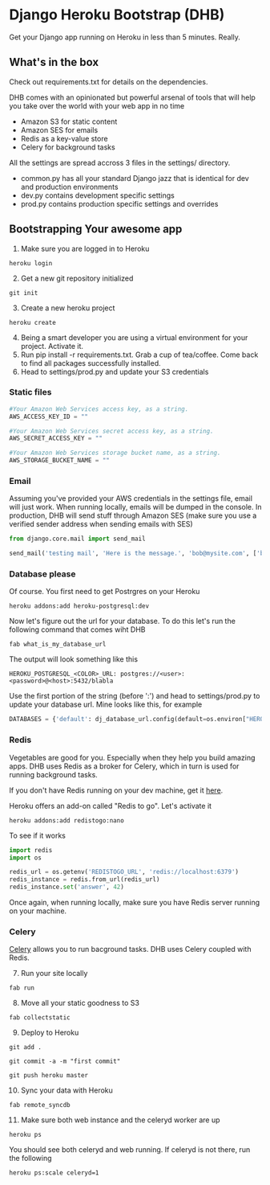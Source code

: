 # Django Heroku Bootstrap (DHB)

Get your Django app running on Heroku in less than 5 minutes. Really.

## What's in the box

Check out requirements.txt for details on the dependencies. 

DHB comes with an opinionated but powerful arsenal of tools that will help you take over the
world with your web app in no time 

* Amazon S3 for static content
* Amazon SES for emails
* Redis as a key-value store
* Celery for background tasks

All the settings are spread accross 3 files in the settings/ directory. 
* common.py has all your standard Django jazz that is identical for dev and production environments
* dev.py contains development specific settings 
* prod.py contains production specific settings and overrides

## Bootstrapping Your awesome app

1. Make sure you are logged in to Heroku
```
heroku login
```
2. Get a new git repository initialized
```
git init
```   
3. Create a new heroku project
```
heroku create
```
4. Being a smart developer you are using a virtual environment for your project. Activate it.
5. Run pip install -r requirements.txt. Grab a cup of tea/coffee. Come back to find all packages successfully installed.
6. Head to settings/prod.py and update your S3 credentials

### Static files

```python
#Your Amazon Web Services access key, as a string.
AWS_ACCESS_KEY_ID = ""

#Your Amazon Web Services secret access key, as a string.
AWS_SECRET_ACCESS_KEY = ""

#Your Amazon Web Services storage bucket name, as a string.
AWS_STORAGE_BUCKET_NAME = ""
```   

### Email

Assuming you've provided your AWS credentials in the settings file, email will just work. When running locally, emails will be dumped in the console. In production, DHB will send stuff through Amazon SES (make sure you use a verified sender address when sending emails with SES) 

```python
from django.core.mail import send_mail

send_mail('testing mail', 'Here is the message.', 'bob@mysite.com', ['bob@gmail.com'], fail_silently=False)
``` 

### Database please

Of course. You first need to get Postrgres on your Heroku 

```
heroku addons:add heroku-postgresql:dev
```

Now let's figure out the url for your database. To do this let's run the following command that comes wiht DHB

```
fab what_is_my_database_url
```

The output will look something like this

```
HEROKU_POSTGRESQL_<COLOR>_URL: postgres://<user>:<password>@<host>:5432/blabla
```

Use the first portion of the string (before ':') and  head to settings/prod.py to update your database url. Mine looks like this, for example

```python
DATABASES = {'default': dj_database_url.config(default=os.environ["HEROKU_POSTGRESQL_ROSE_URL"])}
```

### Redis

Vegetables are good for you. Especially when they help you build amazing apps. DHB uses Redis as a broker for Celery, which in turn is used for running background tasks. 

If you don't have Redis running on your dev machine, get it [here](http://redis.io/download).

Heroku offers an add-on called "Redis to go". Let's activate it    

```
heroku addons:add redistogo:nano
```

To see if it works

```python
import redis
import os

redis_url = os.getenv('REDISTOGO_URL', 'redis://localhost:6379')
redis_instance = redis.from_url(redis_url)
redis_instance.set('answer', 42)
```

Once again, when running locally, make sure you have Redis server running on your machine.


### Celery

[Celery](http://celeryproject.org) allows you to run bacground tasks. DHB uses Celery coupled
with Redis. 


7. Run your site locally
```
fab run
```
8. Move all your static goodness to S3
```
fab collectstatic
``` 
9. Deploy to Heroku
```
git add .
```
```
git commit -a -m "first commit"
```
```
git push heroku master
```
10. Sync your data with Heroku
```
fab remote_syncdb
```
11. Make sure both web instance and the celeryd worker are up
```
heroku ps 
```
You should see both celeryd and web running. If celeryd is not there, run the following
```
heroku ps:scale celeryd=1
```